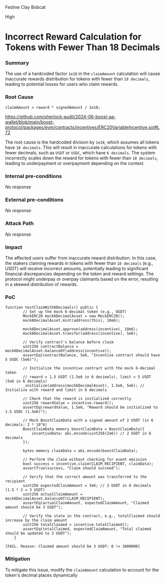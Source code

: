 Festive Clay Bobcat

High

# Incorrect Reward Calculation for Tokens with Fewer Than 18 Decimals

### Summary

The use of a hardcoded factor `1e18` in the `claimAmount` calculation will cause inaccurate rewards distribution for tokens with fewer than `18 decimals`, leading to potential losses for users who claim rewards.

### Root Cause

`claimAmount = reward * signedAmount / 1e18;`

https://github.com/sherlock-audit/2024-06-boost-aa-wallet/blob/main/boost-protocol/packages/evm/contracts/incentives/ERC20VariableIncentive.sol#L72

The root cause is the hardcoded division by `1e18`, which assumes all tokens have `18 decimals`. This will result in inaccurate calculations for tokens with fewer decimals, such as `USDT` or `USDC`, which have `6 decimals`. The system incorrectly scales down the reward for tokens with fewer than `18 decimals`, leading to underpayment or overpayment depending on the context.

### Internal pre-conditions

_No response_

### External pre-conditions

_No response_

### Attack Path

_No response_

### Impact

The affected users suffer from inaccurate reward distribution. In this case, the stakers claiming rewards in tokens with fewer than `18 decimals` (e.g., USDT) will receive incorrect amounts, potentially leading to significant financial discrepancies depending on the token and reward settings. The protocol might underpay or overpay claimants based on the error, resulting in a skewed distribution of rewards.

### PoC

```solidity
function testClaimWith6Decimals() public {
        // Set up the mock 6-decimal token (e.g., USDT)
        MockERC20 mock6DecimalAsset = new MockERC20();
        mock6DecimalAsset.mint(address(this), 10e6);
        
        mock6DecimalAsset.approve(address(incentive), 10e6);
        mock6DecimalAsset.transfer(address(incentive), 5e6);

        // Verify contract's balance before claim
        uint256 contractBalance = mock6DecimalAsset.balanceOf(address(incentive));
        assertEq(contractBalance, 5e6, "Incentive contract should have 5 USDC (5e6)");

        // Initialize the incentive contract with the mock 6-decimal token
        // reward = 1.5 USDT (1.5e6 in 6 decimals), limit = 5 USDT (5e6 in 6 decimals)
        _initialize(address(mock6DecimalAsset), 1.5e6, 5e6); // Initialize with reward and limit in 6 decimals

        // Check that the reward is initialized correctly
        uint256 rewardValue = incentive.reward();
        assertEq(rewardValue, 1.5e6, "Reward should be initialized to 1.5 USDC (1.5e6)");

        // Mock BoostClaimData with a signed amount of 2 USDT (in 6 decimals: 2 * 10^6)
        BoostClaimData memory boostClaimData = BoostClaimData({
            incentiveData: abi.encode(uint256(2e6)) // 2 USDT in 6 decimals
        });

        bytes memory claimData = abi.encode(boostClaimData);

        // Perform the claim without checking for event emission
        bool success = incentive.claim(CLAIM_RECIPIENT, claimData);
        assertTrue(success, "Claim should succeed");

        // Verify that the correct amount was transferred to the recipient
        uint256 expectedClaimAmount = 3e6; // 3 USDT in 6 decimals (1.5 * 2 = 3 USDT)
        uint256 actualClaimAmount = mock6DecimalAsset.balanceOf(CLAIM_RECIPIENT);
        assertEq(actualClaimAmount, expectedClaimAmount, "Claimed amount should be 3 USDT");

        // Verify the state in the contract, e.g., totalClaimed should increase by the claim amount
        uint256 totalClaimed = incentive.totalClaimed();
        assertEq(totalClaimed, expectedClaimAmount, "Total claimed should be updated to 3 USDT");
    }
```
```solidity
[FAIL. Reason: Claimed amount should be 3 USDT: 0 != 3000000]
```

### Mitigation

To mitigate this issue, modify the `claimAmount` calculation to account for the token's decimal places dynamically